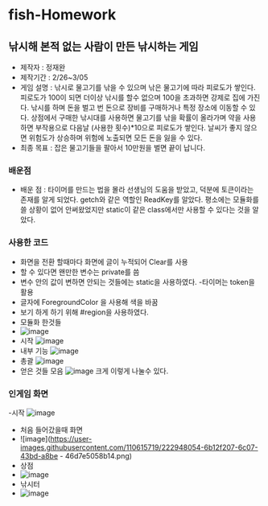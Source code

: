 # fish-Homework

## 낚시해 본적 없는 사람이 만든 낚시하는 게임

- 제작자 : 정재완
- 제작기간  : 2/26~3/05
- 게임 설명 : 낚시로 물고기를 낚을 수 있으며 낚은 물고기에 따라 피로도가 쌓인다. 피로도가 100이 되면 더이상 낚시를 할수 없으며 100을 초과하면 강제로 집에 가진다.
낚시를 하며 돈을 벌고 번 돈으로 장비를 구매하거나 특정 장소에 이동할 수 있다.
상점에서 구매한 낚시대를 사용하면 물고기를 낚을 확률이 올라가며 약을 사용하면 부작용으로 다음날 (사용한 횟수)*10으로 피로도가 쌓인다.
날씨가 좋지 않으면 위험도가 상승하며 위험에 노출되면 모든 돈을 잃을 수 있다.
- 최종 목표 : 잡은 물고기들을 팔아서 10만원을 벌면 끝이 납니다.
### 배운점
- 배운 점 : 타이머를 만드는 법을 몰라 선생님의 도움을 받았고, 덕분에 토큰이라는 존재를 알게 되었다.
getch와 같은 역할인 ReadKey를 알았다. 평소에는 모듈화를 쓸 상황이 없어 안써왔었지만 static이 같은 class에서만 사용할 수 있다는 것을 알았다.
### 사용한 코드
- 화면을 전환 할때마다 화면에 글이 누적되어 Clear를 사용
- 할 수 있다면 왠만한 변수는 private를 씀
- 변수 안의 값이 변하면 안되는 것들에는  static을 사용하였다. 
-타이머는 token을 활용
- 글자에 ForegroundColor 을 사용해 색을 바꿈
- 보기 하게 하기 위해 #region을 사용하였다.
- 모듈화 한것들
- ![image](https://user-images.githubusercontent.com/110615719/222947803-bafdb8b4-5780-4784-9d7d-c39a007458cd.png)
- 시작
![image](https://user-images.githubusercontent.com/110615719/222946799-cb21bebf-3311-4972-88b5-ffdfe6dd80ad.png)
- 내부 기능
![image](https://user-images.githubusercontent.com/110615719/222946818-e0864c0f-9274-4c04-a087-f9258569d9f6.png)
- 총괄
![image](https://user-images.githubusercontent.com/110615719/222946831-a20a9717-b010-46e3-8df7-06d717ebd814.png)
- 얻은 것들 모음
![image](https://user-images.githubusercontent.com/110615719/222946775-0b8f0f4f-ae9f-4687-901d-77198d11f249.png)
크게 이렇게 나눌수 있다.
### 인게임 화면
-시작 
![image](https://user-images.githubusercontent.com/110615719/222948033-4171f60d-3351-40ee-90a3-3e5f1ebbd247.png)
- 처음 들어갔을때 화면
- ![image](https://user-images.githubusercontent.com/110615719/222948054-6b12f207-6c07-43bd-a8be - 46d7e5058b14.png)
- 상점
- ![image](https://user-images.githubusercontent.com/110615719/222948082-cf80c7b8-0812-41f8-bebf-427e452fce3c.png)
- 낚시터
- ![image](https://user-images.githubusercontent.com/110615719/222948092-15f5768d-d2cf-4e35-9fe6-d0d2506aef40.png)
